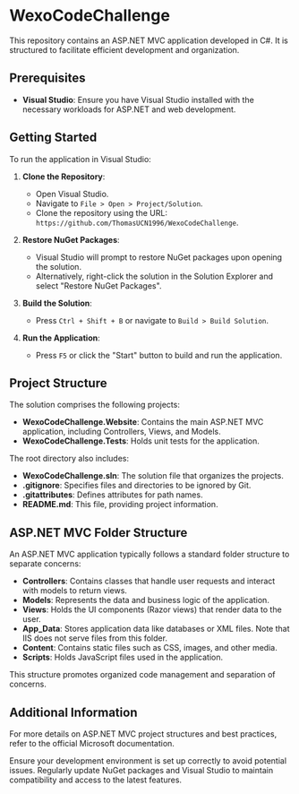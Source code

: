 # WexoCodeChallenge

This repository contains an ASP.NET MVC application developed in C#. It is structured to facilitate efficient development and organization.

## Prerequisites

- **Visual Studio**: Ensure you have Visual Studio installed with the necessary workloads for ASP.NET and web development.

## Getting Started

To run the application in Visual Studio:

1. **Clone the Repository**:
   - Open Visual Studio.
   - Navigate to `File > Open > Project/Solution`.
   - Clone the repository using the URL: `https://github.com/ThomasUCN1996/WexoCodeChallenge`.

2. **Restore NuGet Packages**:
   - Visual Studio will prompt to restore NuGet packages upon opening the solution.
   - Alternatively, right-click the solution in the Solution Explorer and select "Restore NuGet Packages".

3. **Build the Solution**:
   - Press `Ctrl + Shift + B` or navigate to `Build > Build Solution`.

4. **Run the Application**:
   - Press `F5` or click the "Start" button to build and run the application.

## Project Structure

The solution comprises the following projects:

- **WexoCodeChallenge.Website**: Contains the main ASP.NET MVC application, including Controllers, Views, and Models.
- **WexoCodeChallenge.Tests**: Holds unit tests for the application.

The root directory also includes:

- **WexoCodeChallenge.sln**: The solution file that organizes the projects.
- **.gitignore**: Specifies files and directories to be ignored by Git.
- **.gitattributes**: Defines attributes for path names.
- **README.md**: This file, providing project information.

## ASP.NET MVC Folder Structure

An ASP.NET MVC application typically follows a standard folder structure to separate concerns:

- **Controllers**: Contains classes that handle user requests and interact with models to return views.
- **Models**: Represents the data and business logic of the application.
- **Views**: Holds the UI components (Razor views) that render data to the user.
- **App_Data**: Stores application data like databases or XML files. Note that IIS does not serve files from this folder. 
- **Content**: Contains static files such as CSS, images, and other media.
- **Scripts**: Holds JavaScript files used in the application.

This structure promotes organized code management and separation of concerns. 

## Additional Information

For more details on ASP.NET MVC project structures and best practices, refer to the official Microsoft documentation.

Ensure your development environment is set up correctly to avoid potential issues. Regularly update NuGet packages and Visual Studio to maintain compatibility and access to the latest features.
